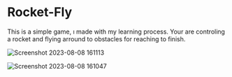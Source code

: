 # Rocket-Fly
This is a simple game, ı made with my learning process. Your are controling a rocket and flying arround to obstacles for reaching to finish.

![Screenshot 2023-08-08 161113](https://github.com/furkanelmali/Rocket-Fly/assets/46634314/904c63cf-a1df-4d00-ba52-2800fc118ec1)

![Screenshot 2023-08-08 161047](https://github.com/furkanelmali/Rocket-Fly/assets/46634314/0f296fa1-e894-42f4-80c9-0b76e7b652a0)
